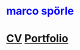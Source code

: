 </head>

<h1 style="color:blue;">marco spörle</> <h1/>

<body>

<a href="https://raw.githubusercontent.com/mspoerle/mspoerle.github.io/main/hanging.pdf" target="_blank" class="button">CV</a> 
<a href="https://raw.githubusercontent.com/mspoerle/mspoerle.github.io/main/hanging.pdf" target="_blank" class="button">Portfolio</a> 

<body/>
    
    
